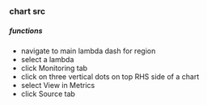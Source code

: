 ### chart src

##### functions

- navigate to main lambda dash for region
- select a lambda
- click Monitoring tab
- click on three vertical dots on top RHS side of a chart
- select View in Metrics
- click Source tab
